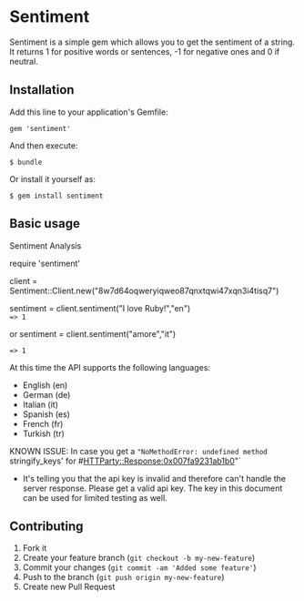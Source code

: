 # Sentiment

Sentiment is a simple gem which allows you to get the sentiment of a string. It returns 1 for positive words or sentences, -1 for negative ones and 0 if neutral.

## Installation

Add this line to your application's Gemfile:

    gem 'sentiment'

And then execute:

    $ bundle

Or install it yourself as:

    $ gem install sentiment

## Basic usage

Sentiment Analysis

require 'sentiment'  

client = Sentiment::Client.new("8w7d64oqweryiqweo87qnxtqwi47xqn3i4tisq7")

sentiment = client.sentiment("I love Ruby!","en")  
`=> 1`

or
sentiment = client.sentiment("amore","it")

`=> 1`  

At this time the API supports the following languages:  
* English (en)  
* German (de)  
* Italian (it)  
* Spanish (es)  
* French (fr)  
* Turkish (tr)  


KNOWN ISSUE:
In case you get a `"NoMethodError: undefined method `stringify_keys' for #<HTTParty::Response:0x007fa9231ab1b0>"`
- It's telling you that the api key is invalid and therefore can't handle the server response. Please get a valid api key. The key in this document can be used for limited testing as well. 


## Contributing

1. Fork it
2. Create your feature branch (`git checkout -b my-new-feature`)
3. Commit your changes (`git commit -am 'Added some feature'`)
4. Push to the branch (`git push origin my-new-feature`)
5. Create new Pull Request
